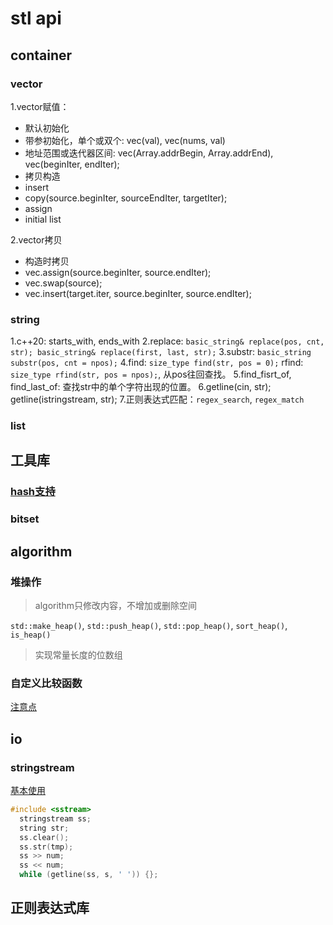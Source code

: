 # stl api

## container

### vector

1.vector赋值：

+ 默认初始化
+ 带参初始化，单个或双个: vec(val), vec(nums, val)
+ 地址范围或迭代器区间: vec(Array.addrBegin, Array.addrEnd), vec(beginIter, endIter);
+ 拷贝构造
+ insert
+ copy(source.beginIter, sourceEndIter, targetIter);
+ assign
+ initial list

2.vector拷贝

+ 构造时拷贝
+ vec.assign(source.beginIter, source.endIter);
+ vec.swap(source);
+ vec.insert(target.iter, source.beginIter, source.endIter);

### string

1.c++20: starts_with, ends_with
2.replace: `basic_string& replace(pos, cnt, str); basic_string& replace(first, last, str);`
3.substr: `basic_string substr(pos, cnt = npos);`
4.find: `size_type find(str, pos = 0);`
  rfind: `size_type rfind(str, pos = npos);`, 从pos往回查找。
5.find_fisrt_of, find_last_of: 查找str中的单个字符出现的位置。
6.getline(cin, str); getline(istringstream, str);
7.正则表达式匹配：`regex_search`, `regex_match`

### list

## 工具库

### [hash支持](https://zh.cppreference.com/w/cpp/utility/hash)

### bitset

## algorithm

### 堆操作

> algorithm只修改内容，不增加或删除空间

`std::make_heap()`, `std::push_heap()`, `std::pop_heap()`, `sort_heap()`, `is_heap()`

> 实现常量长度的位数组

### 自定义比较函数

[注意点](https://blog.csdn.net/myth_HG/article/details/48734561)

## io

### stringstream

[基本使用](https://zhuanlan.zhihu.com/p/44435521)

```c++
#include <sstream>
  stringstream ss;
  string str;
  ss.clear();
  ss.str(tmp);
  ss >> num;
  ss << num;
  while (getline(ss, s, ' ')) {};
```

## 正则表达式库

